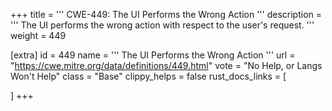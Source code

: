 +++
title = '''
CWE-449: The UI Performs the Wrong Action
'''
description	= '''
The UI performs the wrong action with respect to the user's request.
'''
weight = 449

[extra]
id = 449
name = '''
The UI Performs the Wrong Action
'''
url = "https://cwe.mitre.org/data/definitions/449.html"
vote = "No Help, or Langs Won't Help"
class = "Base"
clippy_helps = false
rust_docs_links = [
	
]
+++
